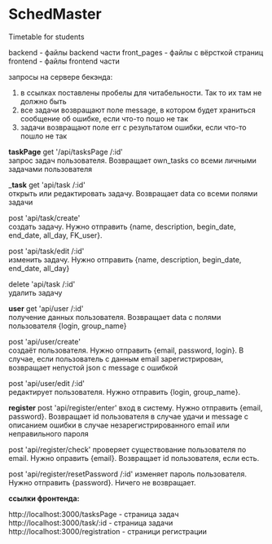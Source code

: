 # SchedMaster
Timetable for students

backend - файлы backend части
front_pages - файлы с вёрсткой страниц
frontend - файлы frontend части

запросы на сервере бекэнда:

1) в ссылках поставлены пробелы для читабельности. Так то их там не должно быть
2) все задачи возвращают поле message, в котором будет храниться сообщение об ошибке, если что-то пошо не так
3) задачи возвращают поле err с результатом ошибки, если что-то пошло не так

__taskPage__
get     '/api/tasksPage /:id'           
запрос задач пользователя. Возвращает own_tasks со всеми личными задачами пользователя

___task__
get     'api/task /:id'              
открыть или редактировать задачу. Возвращает data со всеми полями задачи

post    'api/task/create'               
создать задачу. Нужно отправить {name, description, begin_date, end_date, all_day, FK_user}.

post    'api/task/edit /:id'            
изменить задачу. Нужно отправить {name, description, begin_date, end_date, all_day}

delete  'api/task /:id'                 
удалить задачу

__user__
get     'api/user /:id'                 
получение данных пользователя. Возвращает data с полями пользователя {login, group_name}

post    'api/user/create'               
создаёт пользователя. Нужно отправить {email, password, login}. В случае, если пользователь с данным email зарегистрирован, возвращает непустой json с message с ошибкой

post    'api/user/edit /:id'            
редактирует пользователя. Нужно отправить {login,  group_name}.

__register__
post    'api/register/enter'
вход в систему. Нужно отправить {email, password}. Возвращает id пользователя в случае удачи и message с описанием ошибки в случае незарегистрированного email или неправильного пароля

post    'api/register/check'
проверяет существование пользователя по email. Нужно оправить {email}. Возвращает id пользователя, если есть.

post    'api/register/resetPassword /:id'
изменяет пароль пользователя. Нужно отправить {password}. Ничего не возвращает.


__ссылки фронтенда:__

http://localhost:3000/tasksPage - страница задач
http://localhost:3000/task/:id - страница задачи
http://localhost:3000/registration - страници регистрации
